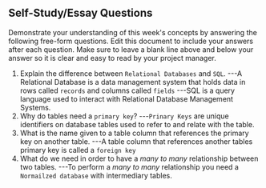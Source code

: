 ## Self-Study/Essay Questions

Demonstrate your understanding of this week's concepts by answering the following free-form questions. Edit this document to include your answers after each question. Make sure to leave a blank line above and below your answer so it is clear and easy to read by your project manager.

1. Explain the difference between `Relational Databases` and `SQL`.
   ---A Relational Database is a data management system that holds data in rows called `records` and columns called `fields`
   ---SQL is a query language used to interact with Relational Database Management Systems.
1. Why do tables need a `primary key`?
   ---`Prinary Keys` are unique identifiers on database tables used to refer to and relate with the table.
1. What is the name given to a table column that references the primary key on another table.
   ---A table column that references another tables primary key is called a `foreign key`
1. What do we need in order to have a _many to many_ relationship between two tables.
   ---To perform a _many to many_ relationship you need a `Normailzed database` with intermediary tables.
